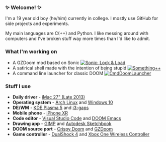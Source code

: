 ### ✨ Welcome! ✨
I'm a 19 year old boy (he/him) currently in college. I mostly use GitHub for side projects and experiments.

My main languages are C(++) and Python.
I like messing around with computers and I've broken stuff way more times than I'd like to admit.

### What I'm working on
- A GZDoom mod based on Sonic [![Sonic: Lock & Load](https://github.com/That1M8Head/That1M8Head/raw/main/NextButton.png "Sonic: Lock & Load")](https://github.com/That1M8Head/Sonic-LockandLoad)
- A satirical shell made with the intention of being stupid [![Something++](https://github.com/That1M8Head/That1M8Head/raw/main/NextButton.png "Something++")](https://github.com/That1M8Head/SomethingPlusPlus) 
- A command line launcher for classic DOOM [![CmdDoomLauncher](https://github.com/That1M8Head/That1M8Head/raw/main/NextButton.png "CmdDoomLauncher")](https://github.com/That1M8Head/CmdDoomLauncher) 

### Stuff I use

- **Daily driver** - [iMac 27" (Late 2013)](https://support.apple.com/kb/sp688?locale=en_GB)
- **Operating system** - [Arch Linux](https://archlinux.org) and [Windows 10](https://www.microsoft.com/en-gb/windows/)
- **DE/WM** - [KDE Plasma 5](https://kde.org/plasma-desktop/) and [i3-gaps](https://github.com/Airblader/i3)
- **Mobile phone** - [iPhone XR](https://www.apple.com/iphone-xr/specs/)
- **Code editor** - [Visual Studio Code](https://code.visualstudio.com/) and [DOOM Emacs](https://github.com/hlissner/doom-emacs)
- **Drawing app** - [GIMP](https://www.gimp.org/) and [Autodesk Sketchbook](https://www.autodesk.com/products/sketchbook/overview)
- **DOOM source port** - [Crispy Doom](https://www.chocolate-doom.org/wiki/index.php/Crispy_Doom) and [GZDoom](https://zdoom.org/index)
- **Game controller** - [DualShock 4](https://www.playstation.com/en-gb/accessories/dualshock-4-wireless-controller/) and [Xbox One Wireless Controller](https://www.xbox.com/en-GB/accessories/controllers/blue-wireless-controller)
